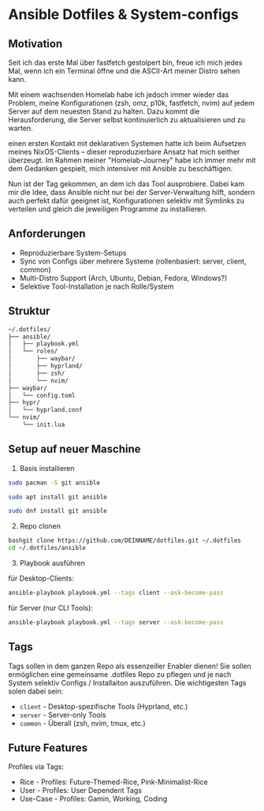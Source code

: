 # Ansible Dotfiles & System-configs

## Motivation
Seit ich das erste Mal über fastfetch gestolpert bin, freue ich mich jedes Mal, wenn ich ein Terminal öffne und die ASCII-Art meiner Distro sehen kann.

Mit einem wachsenden Homelab habe ich jedoch immer wieder das Problem, meine Konfigurationen (zsh, omz, p10k, fastfetch, nvim) auf jedem Server auf dem neuesten Stand zu halten. Dazu kommt die Herausforderung, die Server selbst kontinuierlich zu aktualisieren und zu warten.

einen ersten Kontakt mit deklarativen Systemen hatte ich beim Aufsetzen meines NixOS-Clients – dieser reproduzierbare Ansatz hat mich seither überzeugt. Im Rahmen meiner "Homelab-Journey" habe ich immer mehr mit dem Gedanken gespielt, mich intensiver mit Ansible zu beschäftigen.

Nun ist der Tag gekommen, an dem ich das Tool ausprobiere. Dabei kam mir die Idee, dass Ansible nicht nur bei der Server-Verwaltung hilft, sondern auch perfekt dafür geeignet ist, Konfigurationen selektiv mit Symlinks zu verteilen und gleich die jeweiligen Programme zu installieren.

## Anforderungen

- Reproduzierbare System-Setups
- Sync von Configs über mehrere Systeme (rollenbasiert: server, client, common)
- Multi-Distro Support (Arch, Ubuntu, Debian, Fedora, Windows?)
- Selektive Tool-Installation je nach Rolle/System

## Struktur

```txt
~/.dotfiles/
├── ansible/
│   ├── playbook.yml
│   └── roles/
│       ├── waybar/
│       ├── hyprland/
│       ├── zsh/
│       └── nvim/
├── waybar/
│   └── config.toml
├── hypr/
│   └── hyprland.conf
└── nvim/
    └── init.lua
```

## Setup auf neuer Maschine

1. Basis installieren

```bash
sudo pacman -S git ansible
```

```bash
sudo apt install git ansible
```

```bash
sudo dnf install git ansible
```

2. Repo clonen

```bash
bashgit clone https://github.com/DEINNAME/dotfiles.git ~/.dotfiles
cd ~/.dotfiles/ansible
```

3. Playbook ausführen

für Desktop-Clients:
```bash
ansible-playbook playbook.yml --tags client --ask-become-pass
```

für Server (nur CLI Tools):
```bash
ansible-playbook playbook.yml --tags server --ask-become-pass
```


## Tags

Tags sollen in dem ganzen Repo als essenzeiller Enabler dienen! Sie sollen ermöglichen eine gemeinsame .dotfiles Repo zu pflegen und je nach System selektiv Configs / Installaiton auszuführen.
Die wichtigesten Tags solen dabei sein:

- `client` - Desktop-spezifische Tools (Hyprland, etc.)
- `server` - Server-only Tools
- `common` - Überall (zsh, nvim, tmux, etc.)


## Future Features

Profiles via Tags:

- Rice - Profiles: Future-Themed-Rice, Pink-Minimalist-Rice
- User - Profiles: User Dependent Tags
- Use-Case - Profiles: Gamin, Working, Coding


